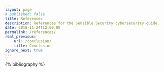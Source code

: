 ```yaml
---
layout: page
# published: false
title: References
description: References for the Sensible Security cybersecurity guide.
date: 2018-11-24T12:00:00
permalink: /references/
real_previous:
    url: /conclusion/
    title: Conclusion
ignore_next: true
---
```


<!-- ## Acknowledgements -->

<!--

* Mom
* Cormac Herley
* Sophie Rooks
* Michael Whitesides
* Deepak Kumar
* Yennie Jun
* And everyone else who listened to me ramble about security.

## Complete references & bibliography
-->

<div class="references">
{% bibliography %}
</div>